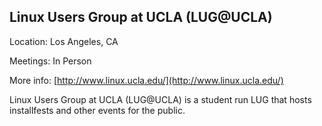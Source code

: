 ## Linux Users Group at UCLA (LUG@UCLA)

Location: Los Angeles, CA

Meetings: In Person

More info: [http://www.linux.ucla.edu/](http://www.linux.ucla.edu/)

Linux Users Group at UCLA (LUG@UCLA) is a student run LUG that hosts installfests and other events for the public.
